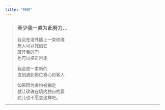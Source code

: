 ```yaml
---
title: "神殿"
---
```


> ### 至少我一直为此努力...
>
> 我会在墙外插上一束玫瑰  
> 旅人可以凭借它  
> 敲开我的门  
> 也可以把它带走
>
> 我会放一束新的  
> 直到遇到那位真心的客人
>
> 如果因为害怕被摘走  
> 就让玫瑰在墙内独自枯萎  
> 花儿也不愿意这样吧。
---